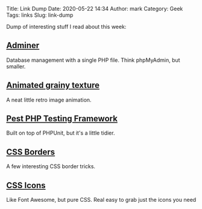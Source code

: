Title: Link Dump
Date: 2020-05-22 14:34
Author: mark
Category: Geek
Tags: links
Slug: link-dump

Dump of interesting stuff I read about this week:

## <a href="https://www.adminer.org/en/">Adminer</a>
Database management with a single PHP file. Think phpMyAdmin, but smaller.

## <a href="https://css-tricks.com/snippets/css/animated-grainy-texture/">Animated grainy texture</a>
A neat little retro image animation.

## <a href="https://pestphp.com/">Pest PHP Testing Framework</a>
Built on top of PHPUnit, but it's a little tidier.

## <a href="https://www.blog.duomly.com/css-border-with-examples-tutorial/">CSS Borders</a>
A few interesting CSS border tricks.

## <a href="https://css.gg/">CSS Icons</a>
Like Font Awesome, but pure CSS. Real easy to grab just the icons you need
